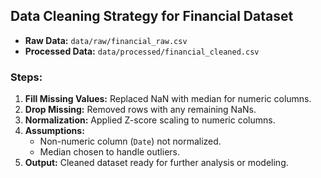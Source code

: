 ## Data Cleaning Strategy for Financial Dataset

- **Raw Data:** `data/raw/financial_raw.csv`
- **Processed Data:** `data/processed/financial_cleaned.csv`

### Steps:
1. **Fill Missing Values:** Replaced NaN with median for numeric columns.
2. **Drop Missing:** Removed rows with any remaining NaNs.
3. **Normalization:** Applied Z-score scaling to numeric columns.
4. **Assumptions:**
   - Non-numeric column (`Date`) not normalized.
   - Median chosen to handle outliers.
5. **Output:** Cleaned dataset ready for further analysis or modeling.
